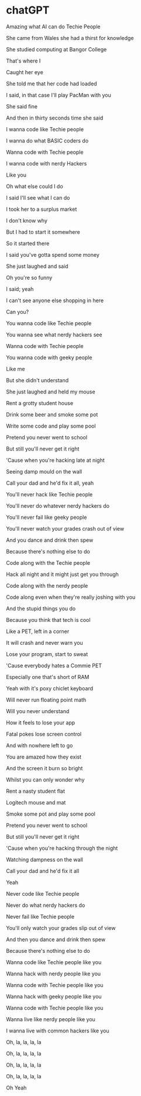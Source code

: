 # chatGPT
Amazing what AI can do
Techie People

She came from Wales she had a thirst for knowledge

She studied computing at Bangor College

That's where I

Caught her eye

She told me that her code had loaded

I said, in that case I'll play PacMan with you

She said fine

And then in thirty seconds time she said

I wanna code like Techie people

I wanna do what BASIC coders do

Wanna code with Techie people

I wanna code with nerdy Hackers

Like you

Oh what else could I do

I said I'll see what I can do



I took her to a surplus market

I don't know why

But I had to start it somewhere

So it started there

I said you've gotta spend some money

She just laughed and said

Oh you're so funny

I said; yeah

I can't see anyone else shopping in here

Can you?


You wanna code like Techie people

You wanna see what nerdy hackers see

Wanna code with Techie people

You wanna code with geeky people

Like me

But she didn't understand

She just laughed and held my mouse

Rent a grotty student house

Drink some beer and smoke some pot

Write some code and play some pool

Pretend you never went to school

But still you'll never get it right

'Cause when you're hacking late at night

Seeing damp mould on the wall

Call your dad and he'd fix it all, yeah



You'll never hack like Techie people

You'll never do whatever nerdy hackers do

You'll never fail like geeky people

You'll never watch your grades crash out of view

And you dance and drink then spew

Because there's nothing else to do

Code along with the Techie people

Hack all night and it might just get you through

Code along with the nerdy people

Code along even when they're really joshing with you

And the stupid things you do

Because you think that tech is cool


Like a PET, left in a corner

It will crash and never warn you

Lose your program, start to sweat

'Cause everybody hates a Commie PET

Especially one that's short of RAM

Yeah with it's poxy chiclet keyboard

Will never run floating point math

Will you never understand

How it feels to lose your app

Fatal pokes lose screen control

And with nowhere left to go

You are amazed how they exist

And the screen it burn so bright

Whilst you can only wonder why



Rent a nasty student flat

Logitech mouse and mat

Smoke some pot and play some pool

Pretend you never went to school

But still you'll never get it right

'Cause when you're hacking through the night

Watching dampness on the wall

Call your dad and he'd fix it all

Yeah

Never code like Techie people

Never do what nerdy hackers do

Never fail like Techie people

You'll only watch your grades slip out of view

And then you dance and drink then spew

Because there's nothing else to do


Wanna code like Techie people like you

Wanna hack with nerdy people like you

Wanna code with Techie people like you

Wanna hack with geeky people like you

Wanna code with Techie people like you

Wanna live like nerdy people like you

I wanna live with common hackers like you

Oh, la, la, la, la

Oh, la, la, la, la

Oh, la, la, la, la

Oh, la, la, la, la

Oh Yeah
